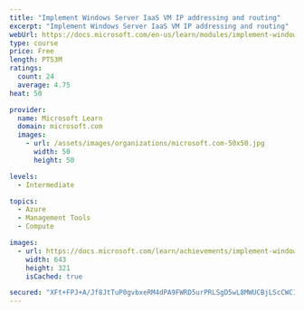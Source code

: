 ```yaml
---
title: "Implement Windows Server IaaS VM IP addressing and routing"
excerpt: "Implement Windows Server IaaS VM IP addressing and routing"
webUrl: https://docs.microsoft.com/en-us/learn/modules/implement-windows-server-iaas-virtual-machine-ip-addressing-routing/
type: course
price: Free
length: PT53M
ratings:
  count: 24
  average: 4.75
heat: 50

provider:
  name: Microsoft Learn
  domain: microsoft.com
  images:
    - url: /assets/images/organizations/microsoft.com-50x50.jpg
      width: 50
      height: 50

levels:
  - Intermediate

topics:
  - Azure
  - Management Tools
  - Compute

images:
  - url: https://docs.microsoft.com/learn/achievements/implement-windows-server-iaas-vm-ip-addressing-and-routing-social.png
    width: 643
    height: 321
    isCached: true

secured: "XFt+FPJ+A/Jf8JtTuP0gvbxeRM4dPA9FWRD5urPRLSgD5wL8MWUCBjLScCWC1xl641mCCokp7aEqfjHyMlJErF8vduu766hLZMO2dbX2mPh0BU4rpQ27EYaK74YvCvsC1pZHWM3heEu8qk1oRxt/nAJoe4KmMLRWcJuItGkr4/WwJ8wjthioY3y2GirEriX/z+ocTmZ8BIuoeK2kMI6NhhhxHavPIftPj4QaRRORf8arX2myBN/7tcdQY4tzkIHNm3idhVWAqHO4MNGm/iLFjdQ48eDc2Ynb4Ub3GAw/g2PCIWmZ04e/bdWSKh2qjOG++ICmI5rK3zcdn9I027oNorpQZVQWGyHLhWdIa8ZDgNGy/kav6/PFGwnJ2ve7kjOmvVsjy2YL2jNW/u9FJneBzP4SYERjTpabXgQHOK9/NLk=;oHEmvCG4/z3C3uGfPPRnDg=="
---
```


